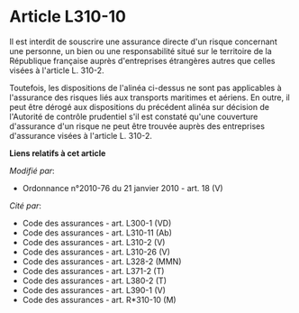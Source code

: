 # Article L310-10

Il est interdit de souscrire une assurance directe d'un risque concernant une personne, un bien ou une responsabilité situé
sur le territoire de la République française auprès d'entreprises étrangères autres que celles visées à l'article L. 310-2. 

Toutefois, les dispositions de l'alinéa ci-dessus ne sont pas applicables à l'assurance des risques liés aux transports
maritimes et aériens. En outre, il peut être dérogé aux dispositions du précédent alinéa sur décision de l'Autorité de
contrôle prudentiel s'il est constaté qu'une couverture d'assurance d'un risque ne peut être trouvée auprès des entreprises
d'assurance visées à l'article L. 310-2.

**Liens relatifs à cet article**

_Modifié par_:

  - Ordonnance n°2010-76 du 21 janvier 2010 - art. 18 (V)

_Cité par_:

  - Code des assurances - art. L300-1 (VD)
  - Code des assurances - art. L310-11 (Ab)
  - Code des assurances - art. L310-2 (V)
  - Code des assurances - art. L310-26 (V)
  - Code des assurances - art. L328-2 (MMN)
  - Code des assurances - art. L371-2 (T)
  - Code des assurances - art. L380-2 (T)
  - Code des assurances - art. L390-1 (V)
  - Code des assurances - art. R*310-10 (M)
